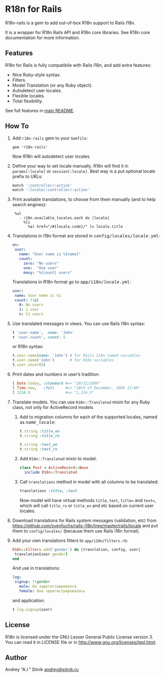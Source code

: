 # R18n for Rails

R18n-rails is a gem to add out-of-box R18n support to Rails I18n.

It is a wrapper for R18n Rails API and R18n core libraries. See R18n core
documentation for more information.

## Features

R18n for Rails is fully compatibile with Rails I18n, and add extra features:

* Nice Ruby-style syntax.
* Filters.
* Model Translation (or any Ruby object).
* Autodetect user locales.
* Flexible locales.
* Total flexibility.

See full features in [main README](https://github.com/ai/r18n/blob/master/README.md).

## How To

1. Add `r18n-rails` gem to your `Gemfile`:

     ```
    gem 'r18n-rails'
     ```
   Now R18n will autodetect user locales.
2. Define your way to set locale manually. R18n will find it in
   `params[:locale]` or `session[:locale]`. Best way is a put optional
   locale prefix to URLs:

     ```ruby
    match ':controller/:action'
    match ':locale/:controller/:action'
     ```

3. Print available translations, to choose from them manually (and to help
   search engines):

     ```haml
      %ul
        - r18n.available_locales.each do |locale|
          %li
            %a( href="/#{locale.code}/" )= locale.title
     ```

4. Translations in I18n format are stored in
   <tt>config/locales/<i>locale</i>.yml</tt>:

     ```yaml
    en:
      user:
        name: "User name is %{name}"
        count:
          zero: "No users"
          one:  "One user"
          many: "%{count} users"
     ```
   Translations in R18n format go to <tt>app/i18n/<i>locale</i>.yml</tt>:

     ```yaml
    user:
      name: User name is %1
      count: !!pl
        0: No users
        1: 1 user
        n: %1 users
     ```

5. Use translated messages in views. You can use Rails I18n syntax:

     ```ruby
    t 'user.name',  name: 'John'
    t 'user.count', count: 5
     ```
   or R18n syntax:

     ```ruby
    t.user.name(name: 'John') # for Rails I18n named variables
    t.user.name('John')       # for R18n variables
    t.user.count(5)
     ```

6. Print dates and numbers in user’s tradition:

     ```ruby
    l Date.today, :standard #=> "20/12/2009"
    l Time.now,   :full     #=> "20th of December, 2009 12:00"
    l 1234.5                #=> "1,234.5"
     ```

7. Translate models. You can use `R18n::Translated` mixin for any Ruby class,
   not only for ActiveRecord models

   1. Add to migration columns for each of the supported locales, named as
      <tt><i>name</i>_<i>locale</i></tt>:

         ```ruby
        t.string :title_en
        t.string :title_ru

        t.string :text_en
        t.string :text_ru
         ```

   2. Add `R18n::Translated` mixin to model:

        ```ruby
       class Post < ActiveRecord::Base
          include R18n::Translated
        ```

   3. Call `translations` method in model with all columns to be translated:

        ```ruby
       translations :title, :text
        ```
      Now model will have virtual methods `title`, `text`, `title=`
      and `text=`, which will call `title_ru` or `title_en` and etc based
      on current user locales.

8. Download translations for Rails system messages (validation, etc) from
   https://github.com/svenfuchs/rails-i18n/tree/master/rails/locale and
   put them to `config/locales/` (because them use Rails I18n format).
9. Add your own translations filters to `app/i18n/filters.rb`:

     ```ruby
    R18n::Filters.add('gender') do |translation, config, user|
      translation[user.gender]
    end
     ```
   And use in translations:

     ```yaml
    log:
      signup: !!gender
        male: Он зарегистрировался
        female: Она зарегистрировалась
     ```
   and application:

     ```ruby
    t.log.signup(user)
     ```

## License

R18n is licensed under the GNU Lesser General Public License version 3.
You can read it in LICENSE file or in http://www.gnu.org/licenses/lgpl.html.

## Author

Andrey “A.I.” Sitnik <andrey@sitnik.ru>
